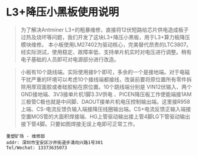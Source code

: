 # L3+降压小黑板使用说明

> 为了解决Antminer L3+的粗暴维修，直接将12伏短路给芯片供电造成板子过热及烧坏等问题，我们开发了这块L3+降压小黑板，用于L3+算力板降压模块维修。
> 本小板使用LM27402为驱动核心，完美替代昂贵的LTC3807。经实际测试，使用稳定、故障率低、支持单片机实时对电压进行调整。稍有电子基础的人员即可对电源部分进行改造。
 		 
> 小板有10个跳线端。实际使用接9个即可，多余的一个是接地端。对于电磁干扰严重的环境可以考虑10个接线端都接线，改装前要将原位置所有零件拆除用厚双面胶或者硅胶粘在原位置。10个跳线端分别是 VIN12伏输入、两个GND接地端、3V3接单片机1脚3.3V供电 、PICEN降压板工作使能端接1AM三极管C极也就是中间脚、DAOUT接单片机电压控制输出端。这里接R958上端、CS-电流反馈负输入端接降压线圈输出端。CS+电流反馈正输入端接空置MOS管的大面积焊接端、HG上管驱动输出接上管4脚LG下管驱动输出接下管4脚。只要如图焊接无误上电即可正常工作。

```
重塑矿场 - 维修部
addr: 深圳市宝安区沙井街道步涌向兴路1号301
Tel/Wechat: 13373635073
```
